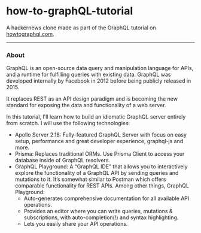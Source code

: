 # how-to-graphQL-tutorial

A hackernews clone made as part of the GraphQL tutorial on [howtographql.com](https://www.howtographql.com/). 

___

### About

GraphQL is an open-source data query and manipulation language for APIs, and a runtime for fulfilling queries with existing data. GraphQL was developed internally by Facebook in 2012 before being publicly released in 2015.

It replaces REST as an API design paradigm and is becoming the new standard for exposing the data and functionality of a web server.

In this tutorial, I'll learn how to build an idiomatic GraphQL server entirely from scratch. I will use the following technologies:

- Apollo Server 2.18: Fully-featured GraphQL Server with focus on easy setup, performance and great developer experience, graphql-js and more.
- Prisma: Replaces traditional ORMs. Use Prisma Client to access your database inside of GraphQL resolvers.
- GraphQL Playground: A “GraphQL IDE” that allows you to interactively explore the functionality of a GraphQL API by sending queries and mutations to it. It’s somewhat similar to Postman which offers comparable functionality for REST APIs. Among other things, GraphQL Playground:
  - Auto-generates comprehensive documentation for all available API operations.
  - Provides an editor where you can write queries, mutations & subscriptions, with auto-completion(!) and syntax highlighting.
  - Lets you easily share your API operations.


